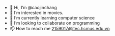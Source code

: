 - 👋 Hi, I’m @caojinchang
- 👀 I’m interested in movies.
- 🌱 I’m currently learning computer science
- 💞️ I’m looking to collaborate on programming
- 📫 How to reach me 2159017@itec.hcmus.edu.vn

<!---
caojinchang/caojinchang is a ✨ special ✨ repository because its `README.md` (this file) appears on your GitHub profile.
You can click the Preview link to take a look at your changes.
--->
